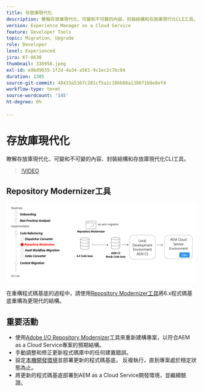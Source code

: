 ```yaml
---
title: 存放庫現代化
description: 瞭解存放庫現代化、可變和不可變的內容、封裝結構和存放庫現代化CLI工具。
version: Experience Manager as a Cloud Service
feature: Developer Tools
topic: Migration, Upgrade
role: Developer
level: Experienced
jira: KT-8630
thumbnail: 336958.jpeg
exl-id: e9bd9035-1f2d-4a34-a581-9c1ec2c7bc04
duration: 1305
source-git-commit: 48433a5367c281cf5a1c106b08a1306f1b0e8ef4
workflow-type: tm+mt
source-wordcount: '145'
ht-degree: 0%

---
```


# 存放庫現代化

瞭解存放庫現代化、可變和不可變的內容、封裝結構和存放庫現代化CLI工具。

>[!VIDEO](https://video.tv.adobe.com/v/336958?quality=12&learn=on)

## Repository Modernizer工具

![儲存庫現代化工具](./assets/repository-modernizer.png)

在重構程式碼基底的過程中，請使用[Repository Modernizer工具](https://experienceleague.adobe.com/docs/experience-manager-cloud-service/moving/refactoring-tools/repo-modernizer.html?lang=zh-Hant)將6.x程式碼基底重構為更現代的結構。

## 重要活動

* 使用[Adobe I/O Repository Modernizer](https://github.com/adobe/aio-cli-plugin-aem-cloud-service-migration#command-aio-aem-migrationrepository-modernizer)工具來重新建構專案，以符合AEM as a Cloud Service專案的預期結構。
* 手動調整和修正更新程式碼庫中的任何建置錯誤。
* 設定[本機開發環境](https://experienceleague.adobe.com/docs/experience-manager-learn/cloud-service/local-development-environment-set-up/overview.html?lang=zh-Hant)並部署更新的程式碼基底。 反複執行，直到專案處於穩定狀態為止。
* 將更新的程式碼基底部署到AEM as a Cloud Service開發環境，並繼續驗證。
